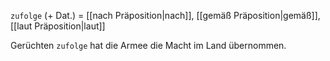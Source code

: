 `zufolge` (+ Dat.) = [[nach Präposition|nach]], [[gemäß Präposition|gemäß]], [[laut Präposition|laut]]  

Gerüchten `zufolge` hat die Armee die Macht im Land übernommen.